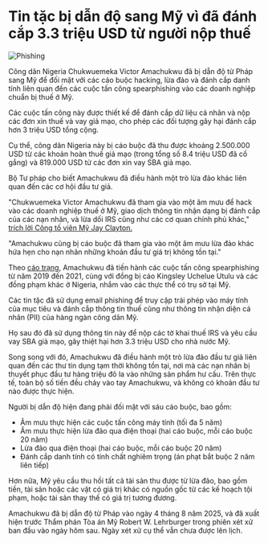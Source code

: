 # Tin tặc bị dẫn độ sang Mỹ vì đã đánh cắp 3.3 triệu USD từ người nộp thuế

![Phishing](https://www.bleepstatic.com/content/hl-images/2024/05/13/Phishing.jpg)

Công dân Nigeria Chukwuemeka Victor Amachukwu đã bị dẫn độ từ Pháp sang Mỹ để đối mặt với các cáo buộc hacking, lừa đảo và đánh cắp danh tính liên quan đến các cuộc tấn công spearphishing vào các doanh nghiệp chuẩn bị thuế ở Mỹ.

Các cuộc tấn công này được thiết kế để đánh cắp dữ liệu cá nhân và nộp các đơn xin thuế và vay giả mạo, cho phép các đối tượng gây hại đánh cắp hơn 3 triệu USD tổng cộng.

Cụ thể, công dân Nigeria này bị cáo buộc đã thu được khoảng 2.500.000 USD từ các khoản hoàn thuế giả mạo (trong tổng số 8.4 triệu USD đã cố gắng) và 819.000 USD từ các đơn xin vay SBA giả mạo.

Bộ Tư pháp cho biết Amachukwu đã điều hành một trò lừa đảo khác liên quan đến các cơ hội đầu tư giả.

"Chukwuemeka Victor Amachukwu đã tham gia vào một âm mưu để hack vào các doanh nghiệp thuế ở Mỹ, giao dịch thông tin nhận dạng bị đánh cắp của các nạn nhân, và lừa dối IRS cũng như các cơ quan chính phủ khác," [trích lời Công tố viên Mỹ Jay Clayton.](https://www.justice.gov/usao-sdny/pr/nigerian-man-extradited-face-hacking-fraud-and-identity-theft-charges)

"Amachukwu cũng bị cáo buộc đã tham gia vào một âm mưu lừa đảo khác hứa hẹn cho nạn nhân những khoản đầu tư giá trị không tồn tại."

Theo [cáo trạng](https://www.justice.gov/usao-sdny/media/1410066/dl?inline), Amachukwu đã tiến hành các cuộc tấn công spearphishing từ năm 2019 đến 2021, cùng với đồng bị cáo Kingsley Uchelue Utulu và các đồng phạm khác ở Nigeria, nhắm vào các thực thể có trụ sở tại Mỹ.

Các tin tặc đã sử dụng email phishing để truy cập trái phép vào máy tính của mục tiêu và đánh cắp thông tin thuế cũng như thông tin nhận diện cá nhân (PII) của hàng ngàn công dân Mỹ.

Họ sau đó đã sử dụng thông tin này để nộp các tờ khai thuế IRS và yêu cầu vay SBA giả mạo, gây thiệt hại hơn 3.3 triệu USD cho nhà nước Mỹ.

Song song với đó, Amachukwu đã điều hành một trò lừa đảo đầu tư giả liên quan đến các thư tín dụng tạm thời không tồn tại, nơi mà các nạn nhân bị thuyết phục đầu tư hàng triệu đô la vào những sản phẩm hư cấu. Trên thực tế, toàn bộ số tiền đều chảy vào tay Amachukwu, và không có khoản đầu tư nào được thực hiện.

Người bị dẫn độ hiện đang phải đối mặt với sáu cáo buộc, bao gồm:

* Âm mưu thực hiện các cuộc tấn công máy tính (tối đa 5 năm)
* Âm mưu thực hiện lừa đảo qua điện thoại (hai cáo buộc, mỗi cáo buộc 20 năm)
* Lừa đảo qua điện thoại (hai cáo buộc, mỗi cáo buộc 20 năm)
* Đánh cắp danh tính có tính chất nghiêm trọng (án phạt bắt buộc 2 năm liên tiếp)

Hơn nữa, Mỹ yêu cầu thu hồi tất cả tài sản thu được từ lừa đảo, bao gồm tiền, tài sản hoặc các vật có giá trị khác có nguồn gốc từ các kế hoạch tội phạm, hoặc tài sản thay thế có giá trị tương đương.

Amachukwu đã bị dẫn độ từ Pháp vào ngày 4 tháng 8 năm 2025, và đã xuất hiện trước Thẩm phán Tòa án Mỹ Robert W. Lehrburger trong phiên xét xử ban đầu vào ngày hôm sau. Ngày xét xử cụ thể vẫn chưa được lên lịch.